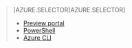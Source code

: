 > [AZURE.SELECTOR]AZURE.SELECTOR]
> 
> * [Preview portal](virtual-networks-static-private-ip-arm-pportal.md)
> * [PowerShell](virtual-networks-static-private-ip-arm-ps.md)
> * [Azure CLI](virtual-networks-static-private-ip-arm-cli.md)
> 
> 

